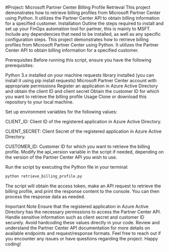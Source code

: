 #Project: Microsoft Partner Center Billing Profile Retrieval
This project demonstrates how to retrieve billing profiles from Microsoft Partner Center using Python. It utilizes the Partner Center API to obtain billing information for a specified customer.
Installation
Outline the steps required to install and set up your FinOps automation tool for partner, this is mainly to MSFT.
Include any dependencies that need to be installed, as well as any specific configuration steps.
This project demonstrates how to retrieve billing profiles from Microsoft Partner Center using Python. It utilizes the Partner Center API to obtain billing information for a specified customer.

Prerequisites
Before running this script, ensure you have the following prerequisites:

Python 3.x installed on your machine
requests library installed (you can install it using pip install requests)
Microsoft Partner Center account with appropriate permissions
Register an application in Azure Active Directory and obtain the client ID and client secret
Obtain the customer ID for which you want to retrieve the billing profile
Usage
Clone or download this repository to your local machine.

Set up environment variables for the following values:

CLIENT_ID: Client ID of the registered application in Azure Active Directory.

CLIENT_SECRET: Client Secret of the registered application in Azure Active Directory.

CUSTOMER_ID: Customer ID for which you want to retrieve the billing profile.
Modify the api_version variable in the script if needed, depending on the version of the Partner Center API you wish to use.

Run the script by executing the Python file in your terminal:

```bash
python retrieve_billing_profile.py
```
The script will obtain the access token, make an API request to retrieve the billing profile, and print the response content to the console. You can then process the response data as needed.

Important Note
Ensure that the registered application in Azure Active Directory has the necessary permissions to access the Partner Center API.
Handle sensitive information such as client secret and customer ID securely. Avoid hardcoding these values directly in your code.
Review and understand the Partner Center API documentation for more details on available endpoints and request/response formats.
Feel free to reach out if you encounter any issues or have questions regarding the project. Happy coding!
